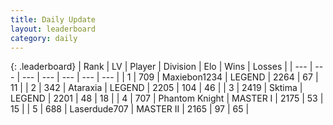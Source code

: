 ```yaml
---
title: Daily Update
layout: leaderboard
category: daily
---
```


{: .leaderboard}
| Rank | LV | Player | Division | Elo | Wins | Losses |
| --- | --- | --- | --- | --- | --- | --- |
| <span data-change="0">1</span> | 709 | <span title="ID: 410122">Maxiebon1234</span> | LEGEND | <span data-change="21">2264</span> | <span data-change="10">67</span> | <span data-change="2">11</span> |
| <span data-change="5">2</span> | 342 | <span title="ID: 745153">Ataraxia</span> | LEGEND | <span data-change="47">2205</span> | <span data-change="15">104</span> | <span data-change="7">46</span> |
| <span data-change="-1">3</span> | 2419 | <span title="ID: 353063">Sktima</span> | LEGEND | <span data-change="0">2201</span> | <span data-change="0">48</span> | <span data-change="0">18</span> |
| <span data-change="0">4</span> | 707 | <span title="ID: 742939">Phantom Knight</span> | MASTER I | <span data-change="0">2175</span> | <span data-change="0">53</span> | <span data-change="0">15</span> |
| <span data-change="3">5</span> | 688 | <span title="ID: 372321">Laserdude707</span> | MASTER II | <span data-change="36">2165</span> | <span data-change="8">97</span> | <span data-change="2">65</span> |